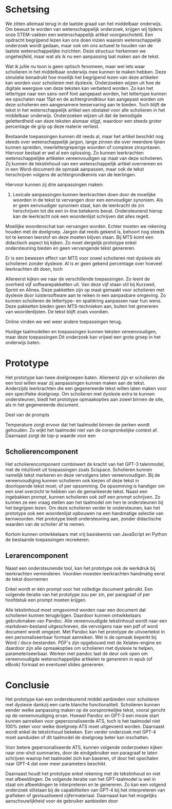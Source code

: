 # Schetsing
We zitten allemaal terug in de laatste graad van het middelbaar onderwijs. Om bewust te worden van wetenschappelijk onderzoek, krijgen wij tijdens onze STEM-vakken een wetenschappelijk artikel voorgeschoteld. Een opdracht begrijpend lezen kan ons doen inzien waarom wetenschappelijk onderzoek wordt gedaan, maar ook om ons actueel te houden van de laatste wetenschappelijke inzichten. Deze structuur herkennen we ongetwijfeld, maar wat als ik nu een aanpassing laat maken aan de tekst.

Wat ik jullie nu toon is geen optisch fenomeen, maar wel iets waar scholieren in het middelbaar onderwijs mee kunnen te maken hebben. Deze simulatie benadrukt hoe moeilijk het begrijpend lezen van deze artikelen kan worden voor scholieren met dyslexie. Onderzoeken wijzen uit hoe de digitale weergave van deze teksten kan verbeterd worden. Zo kan het lettertype naar een sans-serif font aangepast worden, het lettertype kunnen we opschalen naar 15pt en de achtergrondkleur kan aangepast worden om deze scholieren een aangenamere leeservaring aan te bieden. Toch blijft de tekst in het wetenschappelijk artikel een obstakel voor alle scholieren in het middelbaar onderwijs. Onderzoeken wijzen uit dat de benodigde geletterdheid van deze teksten alsmaar stijgt, waardoor een steeds groter percentage de grip op deze materie verliest.

Bestaande toepassingen kunnen dit reeds al, maar het artikel beschikt nog steeds over wetenschappelijk jargon, lange zinnen die over meerdere lijnen kunnen spreiden, meerlettergreperige woorden of complexe zinsyntaxen. Hiervoor bestaat er wel al een oplossing. Zo kunnen leerkrachten wetenschappelijke artikelen vereenvoudigen op maat van deze scholieren. Zij kunnen de tekstinhoud van een wetenschappelijk artikel overnemen en in een Word-document de opmaak aanpassen, maar ook de tekst herschrijven volgens de achtergrondkennis van de leerlingen. 

Hiervoor kunnen zij drie aanpassingen maken:

1. Lexicale aanpassingen kunnen leerkrachten doen door de moeilijke woorden in de tekst te vervangen door een eenvoudiger synoniem. Als er geen eenvoudiger synoniem staat, kan de leerkracht de zin herschrijven tot die een in-line betekenis bevat. Ondersteunend hierop kan de leerkracht ook een woordenlijst schrijven dat alles regelt.

Moeilijke woordenschat kan vervangen worden. Echter moeten we rekening houden met de doelgroep. Jargon dat reeds gekend is, behoort nog steeds tot te kennen leerstof en deze moeten blijven staan. Bij MTS komt een didactisch aspect bij kijken. Zo moet dergelijk prototype enkel ondersteuning bieden en geen vervangende tekst genereren.

Er is een bewezen effect van MTS voor zowel scholieren met dyslexie als scholieren zonder dyslexie. Al is er geen gekend percentage over hoeveel leerkrachten dit doen, toch  

Allereerst kijken we naar de verschillende toepassingen. Zo leent de overheid vijf softwarepakketten uit. Van deze vijf staan stil bij Kurzweil, Sprint en Alinea. Deze pakketten zijn op maat gemaakt voor scholieren met dyslexie door luistersoftware aan te reiken in een aanpasbare omgeving. Zo kunnen scholieren de lettertype- en spatiëring aanpassen naar hun wens. Deze pakketten bieden geen MTS-technieken aan, buiten het genereren van woordenlijsten. De tekst blijft zoals voordien.

Online vinden we wel weer andere toepassingen terug.

Huidige taalmodellen en toepassingen kunnen teksten vereenvoudigen, maar deze toepassingen Dit onderzoek kan vrijwel een grote groep in het onderwijs baten. 


# Prototype

Het prototype kan twee doelgroepen baten. Allereerst zijn er scholieren die een tool willen waar zij aanpassingen kunnen maken aan de tekst. Anderzijds leerkrachten die een gegenereerde tekst willen laten maken voor een specifieke doelgroep. Om scholieren met dyslexie extra te kunnen ondersteunen, biedt het prototype opmaakopties aan zowel binnen de site, als in het gegenereerde document.

Deel van de prompts

Temperature zorgt ervoor dat het taalmodel binnen de perken wordt gehouden. Zo wijkt het taalmodel niet van de oorspronkelijke context af. Daarnaast zorgt de top-p waarde voor een 

## Scholierencomponent

Het scholierencomponent combineert de kracht van het GPT-3 talenmodel, met de intuïtiveit uit toepassingen zoals Scispace. Scholieren kunnen namelijk tekst markeren en deze vervolgens laten vereenvoudigen. Bij de vereenvoudiging kunnen scholieren ook kiezen of deze tekst in doorlopende tekst moet; of per opsomming. De opsomming is handiger om een snel overzicht te hebben van de gemarkeerde tekst. Naast een ingebakken prompt, kunnen scholieren ook zelf een prompt schrijven. Zo kunnen ze een vraag stellen aan het taalmodel om hen te ondersteunen bij het begrijpen lezen. Om deze scholieren verder te ondersteunen, kan het prototype ook een woordenlijst opbouwen na een handmatige selectie van kernwoorden. Het prototype biedt ondersteuning aan, zonder didactische waarden van de scholier af te nemen.

Kortom kunnen ontwikkelaars met vrij basiskennis van JavaScript en Python de bestaande toepassingen recreëeren.

## Lerarencomponent

Naast een ondersteunende tool, kan het prototype ook de werkdruk bij leerkrachten verminderen. Voordien moesten leerkrachten handmatig eerst de tekst doornemen

Enkel wordt er één prompt voor het volledige document gebruikt. Een volgende iteratie van het prototype zou per zin, per paragraaf of per hoofdstuk een prompt moeten krijgen. 

Alle tekstinhoud moet omgevormd worden naar een document dat scholieren kunnen terugkrijgen. Daardoor kunnen ontwikkelaars gebruikmaken van Pandoc. Alle vereenvoudigde tekstinhoud wordt naar een markdown-bestand uitgeschreven, die vervolgens naar een pdf of word document wordt omgezet. Met Pandoc kan het prototype de uitvoertekst in een personaliseerbaar formaat aanreiken. Wel is de opmaak beperkt bij Word / docx-bestanden. PDF's zijn opgebouwd met de Xelatex-engine en daardoor zijn alle opmaakopties om scholieren met dyslexie te helpen, parameteriseerbaar. Werken met pandoc laat de deur ook open om vereenvoudigde wetenschappelijke artikelen te genereren in epub (of eBook) formaat en eventueel slides genereren.


# Conclusie

Het prototype kan een ondersteunend middel aanbieden voor scholieren met dyslexie dankzij een carte blanche functionaliteit. Scholieren kunnen eender welke aanpassing maken op de oorspronkelijke tekst, vooral gericht op de vereenvoudiging ervan. Hoewel Pandoc en GPT-3 een mooie start kunnen aanreiken voor gepersonaliseerde ATS, toch is het taalmodel niet 100% zeker voor welke doelgroep ATS moet uitgevoerd worden. Daarnaast wordt enkel de tekstinhoud bekeken. Een verder onderzoek met GPT-4 moet aanduiden of dit taalmodel de doelgroep beter kan inschatten. 

Voor betere gepersonaliseerde ATS, kunnen volgende onderzoeken kijken naar one-shot summaries, door de eindgebruiker een paragraaf te laten schrijven waarop het taalmodel zich kan baseren, of door het opschalen naar GPT-4 dat over meer parameters beschikt.

Daarnaast houdt het prototype enkel rekening met de tekstinhoud en niet met afbeeldingen. De volgende iteratie van het GPT-taalmodel is wel in staat om afbeeldingen te interpreteren en te genereren. Zo kan een volgend onderzoek stilstaan bij de capabiliteiten van GPT-4 bij het interpreteren van grafieken of gevisualiseerd cijfermateriaal. Daarnaast kan het mogelijks aanschouwlijkheid voor de gebruiker aanbieden door 